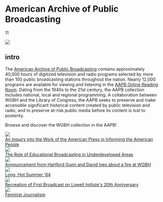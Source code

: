# American Archive of Public Broadcasting

11

![](https://s3.amazonaws.com/openvault.wgbh.org/special_collections/aapb/aapb.png)

## intro

The [American Archive of Public Broadcasting](http://americanarchive.org/) contains approximately 40,000 hours of digitized television and radio programs selected by more than 100 public broadcasting stations throughout the nation. Nearly 12,000 programs are available for viewing and listening in the [AAPB Online Reading Room](http://americanarchive.org/). Dating from the 1940s to the 21st century, the AAPB collection includes national, local and regional programming. A collaboration between WGBH and the Library of Congress, the AAPB seeks to preserve and make accessible significant historical content created by public television and radio, and to preserve at-risk public media before its content is lost to posterity.

Browse and discover the WGBH collection in the AAPB!

<div class="document col-md-4 col-sm-6">
    <a href="http://americanarchive.org/catalog/cpb-aacip_15-80ht7n4v">
        <img src="https://s3.amazonaws.com/openvault.wgbh.org/catalog/asset_thumbnails/cpb-aacip_15-80ht7n4v.png"/>
        <div class="info">An Inquiry into the Work of the American Press in Informing the American People</div>
    </a>
</div>

<div class="document col-md-4 col-sm-6">
    <a href="http://americanarchive.org/catalog/cpb-aacip_15-47dr85hr">
        <img src="https://s3.amazonaws.com/openvault.wgbh.org/catalog/asset_thumbnails/cpb-aacip_15-47dr85hr.png"/>
        <div class="info">The Role of Educational Broadcasting in Underdeveloped Areas</div>
    </a>
</div>

<div class="clearfix hidden-md hidden-lg"></div>

<div class="document col-md-4 col-sm-6">
    <a href="http://americanarchive.org/catalog/cpb-aacip_15-19s1rwtr">
        <img src="https://s3.amazonaws.com/openvault.wgbh.org/catalog/asset_thumbnails/cpb-aacip_15-19s1rwtr.png"/>
        <div class="info">Announcement from Hartford Gunn and David Ives about a fire at WGBH</div>
    </a>
</div>

<div class="clearfix hidden-sm"></div>

<div class="document col-md-4 col-sm-6">
    <a href="http://americanarchive.org/catalog/cpb-aacip_15-50tqk2fw">
        <img src="https://s3.amazonaws.com/openvault.wgbh.org/catalog/asset_thumbnails/cpb-aacip_15-50tqk2fw.png"/>
        <div class="info">Long, Hot Summer '64</div>
    </a>
</div>

<div class="clearfix hidden-md hidden-lg"></div>

<div class="document col-md-4 col-sm-6">
    <a href="http://americanarchive.org/catalog/cpb-aacip_15-06g1k422">
        <img src="https://s3.amazonaws.com/openvault.wgbh.org/catalog/asset_thumbnails/cpb-aacip_15-06g1k422.png"/>
        <div class="info">Recreation of First Broadcast on Lowell Intitute's 20th Anniversary</div>
    </a>
</div>

<div class="document col-md-4 col-sm-6">
    <a href="http://americanarchive.org/catalog/cpb-aacip_15-36547qr1">
        <img src="https://s3.amazonaws.com/openvault.wgbh.org/catalog/asset_thumbnails/cpb-aacip_15-36547qr1.png"/>
        <div class="info">Feminist Journalism</div>
    </a>
</div>
